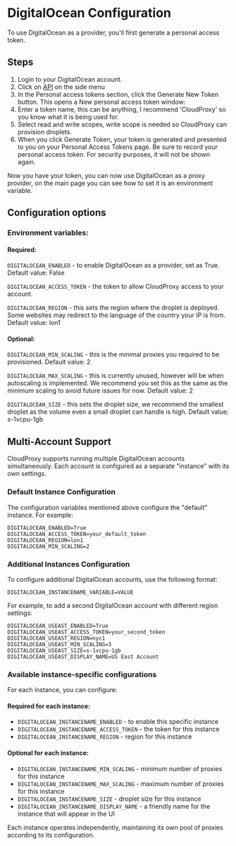 # DigitalOcean Configuration

To use DigitalOcean as a provider, you'll first generate a personal access token.

## Steps

1. Login to your DigitalOcean account.
2. Click on [API](https://cloud.digitalocean.com/account/api) on the side menu
3. In the Personal access tokens section, click the Generate New Token button. This opens a New personal access token window:
4. Enter a token name, this can be anything, I recommend 'CloudProxy' so you know what it is being used for.
5. Select read and write scopes, write scope is needed so CloudProxy can provision droplets.
6. When you click Generate Token, your token is generated and presented to you on your Personal Access Tokens page. Be sure to record your personal access token. For security purposes, it will not be shown again.

Now you have your token, you can now use DigitalOcean as a proxy provider, on the main page you can see how to set it is an environment variable. 

## Configuration options
### Environment variables: 
#### Required:
``DIGITALOCEAN_ENABLED`` - to enable DigitalOcean as a provider, set as True. Default value: False

``DIGITALOCEAN_ACCESS_TOKEN`` - the token to allow CloudProxy access to your account. 

``DIGITALOCEAN_REGION`` - this sets the region where the droplet is deployed. Some websites may redirect to the language of the country your IP is from. Default value: lon1

#### Optional:
``DIGITALOCEAN_MIN_SCALING`` - this is the minimal proxies you required to be provisioned. 
Default value: 2

``DIGITALOCEAN_MAX_SCALING`` - this is currently unused, however will be when autoscaling is implemented. We recommend you set this as the same as the minimum scaling to avoid future issues for now. Default value: 2

``DIGITALOCEAN_SIZE``  - this sets the droplet size, we recommend the smallest droplet as the volume even a small droplet can handle is high. Default value: s-1vcpu-1gb

## Multi-Account Support

CloudProxy supports running multiple DigitalOcean accounts simultaneously. Each account is configured as a separate "instance" with its own settings.

### Default Instance Configuration

The configuration variables mentioned above configure the "default" instance. For example:

```
DIGITALOCEAN_ENABLED=True
DIGITALOCEAN_ACCESS_TOKEN=your_default_token
DIGITALOCEAN_REGION=lon1
DIGITALOCEAN_MIN_SCALING=2
```

### Additional Instances Configuration

To configure additional DigitalOcean accounts, use the following format:
```
DIGITALOCEAN_INSTANCENAME_VARIABLE=VALUE
```

For example, to add a second DigitalOcean account with different region settings:

```
DIGITALOCEAN_USEAST_ENABLED=True
DIGITALOCEAN_USEAST_ACCESS_TOKEN=your_second_token
DIGITALOCEAN_USEAST_REGION=nyc1
DIGITALOCEAN_USEAST_MIN_SCALING=3
DIGITALOCEAN_USEAST_SIZE=s-1vcpu-1gb
DIGITALOCEAN_USEAST_DISPLAY_NAME=US East Account
```

### Available instance-specific configurations

For each instance, you can configure:

#### Required for each instance:
- `DIGITALOCEAN_INSTANCENAME_ENABLED` - to enable this specific instance
- `DIGITALOCEAN_INSTANCENAME_ACCESS_TOKEN` - the token for this instance
- `DIGITALOCEAN_INSTANCENAME_REGION` - region for this instance

#### Optional for each instance:
- `DIGITALOCEAN_INSTANCENAME_MIN_SCALING` - minimum number of proxies for this instance
- `DIGITALOCEAN_INSTANCENAME_MAX_SCALING` - maximum number of proxies for this instance
- `DIGITALOCEAN_INSTANCENAME_SIZE` - droplet size for this instance
- `DIGITALOCEAN_INSTANCENAME_DISPLAY_NAME` - a friendly name for the instance that will appear in the UI

Each instance operates independently, maintaining its own pool of proxies according to its configuration.
